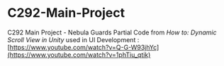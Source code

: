 # C292-Main-Project
C292 Main Project - Nebula Guards
Partial Code from *How to: Dynamic Scroll View in Unity* used in UI Development : [https://www.youtube.com/watch?v=Q-G-W93jhYc](https://www.youtube.com/watch?v=1phTiu_qtik)
